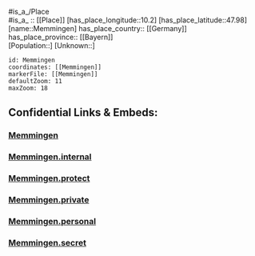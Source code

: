 ﻿---
location: [47.98,10.2] 
mapzoom: [7,12] 
mapmarker: city 
type: City
tags:
- geo/City


SpocWebEntityId: 32405
isDeleted: false
confidential: public

---
#is_a_/Place  
#is_a_ :: [[Place]] 
[has_place_longitude::10.2] 
[has_place_latitude::47.98] 
[name::Memmingen] 
has_place_country:: [[Germany]]  
has_place_province:: [[Bayern]]  
[Population::] 
[Unknown::] 


```leaflet
id: Memmingen
coordinates: [[Memmingen]] 
markerFile: [[Memmingen]] 
defaultZoom: 11 
maxZoom: 18
```


## Confidential Links & Embeds: 

### [Memmingen](/_public/Earth/Continent/Europe/Europe~Central/Germany/Germany~West/Bayern/counties~Bayern/Memmingen.md) 

### [Memmingen.internal](/_internal/Earth/Continent/Europe/Europe~Central/Germany/Germany~West/Bayern/counties~Bayern/Memmingen.internal.md) 

### [Memmingen.protect](/_protect/Earth/Continent/Europe/Europe~Central/Germany/Germany~West/Bayern/counties~Bayern/Memmingen.protect.md) 

### [Memmingen.private](/_private/Earth/Continent/Europe/Europe~Central/Germany/Germany~West/Bayern/counties~Bayern/Memmingen.private.md) 

### [Memmingen.personal](/_personal/Earth/Continent/Europe/Europe~Central/Germany/Germany~West/Bayern/counties~Bayern/Memmingen.personal.md) 

### [Memmingen.secret](/_secret/Earth/Continent/Europe/Europe~Central/Germany/Germany~West/Bayern/counties~Bayern/Memmingen.secret.md) 
